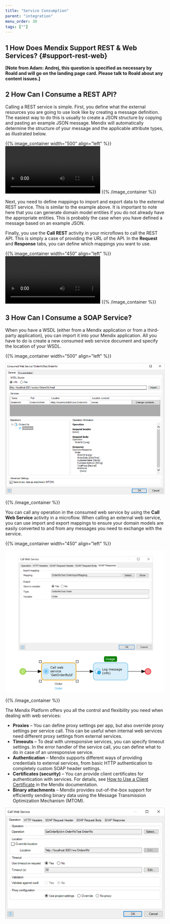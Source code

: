 ```yaml
---
title: "Service Consumption"
parent: "integration"
menu_order: 30
tags: [""]
---
```


## 1 How Does Mendix Support REST & Web Services? {#support-rest-web}

**[Note from Adam: Andrej, this question is specified as necessary by Roald and will go on the landing page card. Please talk to Roald about any content issues.]**

## 2 How Can I Consume a REST API?

Calling a REST service is simple. First, you define what the external resources you are going to use look like by creating a message definition. The easiest way to do this is usually to create a JSON structure by copying and pasting an example JSON message. Mendix will automatically determine the structure of your message and the applicable attribute types, as illustrated below.

{{% image_container width="500" align="left" %}}
<video controls src="attachments/Integration_Add_JSON_Structure.mp4">VIDEO</video>
{{% /image_container %}}

Next, you need to define mappings to import and export data to the external REST service. This is similar to the example above. It is important to note here that you can generate domain model entities if you do not already have the appropriate entities. This is probably the case when you have defined a message based on an example JSON.

Finally, you use the **Call REST** activity in your microflows to call the REST API. This is simply a case of providing the URL of the API.  In the **Request** and **Response** tabs, you can define which mappings you want to use.

{{% image_container width="450" align="left" %}}
<video controls src="attachments/Integration_CallRest.mp4">VIDEO</video>
{{% /image_container %}}

## 3 How Can I Consume a SOAP Service?

When you have a WSDL (either from a Mendix application or from a third-party application), you can import it into your Mendix application. All you have to do is create a new consumed web service document and specify the location of your WSDL.

{{% image_container width="500" align="left" %}}

![](attachments/consumed_webservice.png)

{{% /image_container %}}

You can call any operation in the consumed web service by using the **Call Web Service** activity in a microflow. When calling an external web service, you can use import and export mappings to ensure your domain models are easily converted to and from any messages you need to exchange with the service.

{{% image_container width="450" align="left" %}}

![](attachments/ws_call.png)

{{% /image_container %}}

The Mendix Platform offers you all the control and flexibility you need when dealing with web services:

* **Proxies** – You can define proxy settings per app, but also override proxy settings per service call. This can be useful when internal web services need different proxy settings from external services.
* **Timeouts** – To deal with unresponsive services, you can specify timeout settings. In the error handler of the service call, you can define what to do in case of an unresponsive service.
* **Authentication** – Mendix supports different ways of providing credentials to external services, from basic HTTP authentication to completely custom SOAP header settings.
* **Certificates (security)** – You can provide client certificates for authentication with services. For details, see [How to Use a Client Certificate](https://docs.mendix.com/howto/integration/use-a-client-certificate) in the Mendix documentation.
* **Binary attachments** – Mendix provides out-of-the-box support for efficiently sending binary data using the Message Transmission Optimization Mechanism (MTOM).

![](attachments/call_web_Service.png)

